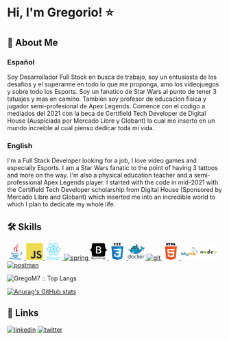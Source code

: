 
# Hi, I'm Gregorio! :star:


## 🚀 About Me

### Español
Soy Desarrollador Full Stack en busca de trabajo, soy un entusiasta de los desafios y el superarme en todo lo que me proponga, amo los videojuegos y sobre todo los Esports. Soy un fanatico de Star Wars al punto de tener 3 tatuajes y mas en camino. Tambien soy profesor de educacion fisica y jugador semi-profesional de Apex Legends.
Comence con el codigo a mediados del 2021 con la beca de Certifield Tech Developer de Digital House (Auspiciada por Mercado Libre y Globant) la cual me inserto en un mundo increible al cual pienso dedicar toda mi vida.

### English
I'm a Full Stack Developer looking for a job, I love video games and especially Esports. I am a Star Wars fanatic to the point of having 3 tattoos and more on the way. I'm also a physical education teacher and a semi-professional Apex Legends player.
I started with the code in mid-2021 with the Certifield Tech Developer scholarship from Digital House (Sponsored by Mercado Libre and Globant) which inserted me into an incredible world to which I plan to dedicate my whole life.


## 🛠 Skills

<p align="left"><a href="https://www.java.com" target="_blank" rel="noreferrer"> <img src="https://raw.githubusercontent.com/devicons/devicon/master/icons/java/java-original.svg" alt="java" width="40" height="40"/> </a> <a href="https://developer.mozilla.org/en-US/docs/Web/JavaScript" target="_blank" rel="noreferrer"> <img src="https://raw.githubusercontent.com/devicons/devicon/master/icons/javascript/javascript-original.svg" alt="javascript" width="40" height="40"/> <a href="https://reactjs.org/" target="_blank" rel="noreferrer"> <img src="https://raw.githubusercontent.com/devicons/devicon/master/icons/react/react-original-wordmark.svg" alt="react" width="40" height="40"/> </a> <a href="https://spring.io/" target="_blank" rel="noreferrer"> <img src="https://www.vectorlogo.zone/logos/springio/springio-icon.svg" alt="spring" width="40" height="40"/> </a>   <a href="https://getbootstrap.com" target="_blank" rel="noreferrer"> <img src="https://raw.githubusercontent.com/devicons/devicon/master/icons/bootstrap/bootstrap-plain-wordmark.svg" alt="bootstrap" width="40" height="40"/> </a> <a href="https://www.w3schools.com/css/" target="_blank" rel="noreferrer"> <img src="https://raw.githubusercontent.com/devicons/devicon/master/icons/css3/css3-original-wordmark.svg" alt="css3" width="40" height="40"/> </a> <a href="https://www.docker.com/" target="_blank" rel="noreferrer"> <img src="https://raw.githubusercontent.com/devicons/devicon/master/icons/docker/docker-original-wordmark.svg" alt="docker" width="40" height="40"/> </a> <a href="https://git-scm.com/" target="_blank" rel="noreferrer"> <img src="https://www.vectorlogo.zone/logos/git-scm/git-scm-icon.svg" alt="git" width="40" height="40"/> </a> <a href="https://www.w3.org/html/" target="_blank" rel="noreferrer"> <img src="https://raw.githubusercontent.com/devicons/devicon/master/icons/html5/html5-original-wordmark.svg" alt="html5" width="40" height="40"/> </a>   <img src="https://raw.githubusercontent.com/devicons/devicon/master/icons/mysql/mysql-original-wordmark.svg" alt="mysql" width="40" height="40"/> </a> <a href="https://nodejs.org" target="_blank" rel="noreferrer"> <img src="https://raw.githubusercontent.com/devicons/devicon/master/icons/nodejs/nodejs-original-wordmark.svg" alt="nodejs" width="40" height="40"/> </a> <a href="https://postman.com" target="_blank" rel="noreferrer"> <img src="https://www.vectorlogo.zone/logos/getpostman/getpostman-icon.svg" alt="postman" width="40" height="40"/> </a>  </p>

<p><img src="https://github-readme-stats.vercel.app/api/top-langs/?username=GregoM7&langs_count=10&theme=dark&layout=compact" alt="GregoM7 :: Top Langs" /></p>

[![Anurag's GitHub stats](https://github-readme-stats.vercel.app/api?username=GregoM7&show_icons=true&theme=dark&layout=compact)](https://github.com/anuraghazra/github-readme-stats)




## 🔗 Links
[![linkedin](https://img.shields.io/badge/linkedin-0A66C2?style=for-the-badge&logo=linkedin&logoColor=white)](https://www.linkedin.com/in/gregomartinez7)
[![twitter](https://img.shields.io/badge/twitter-1DA1F2?style=for-the-badge&logo=twitter&logoColor=white)](https://twitter.com/_GregoM7)


